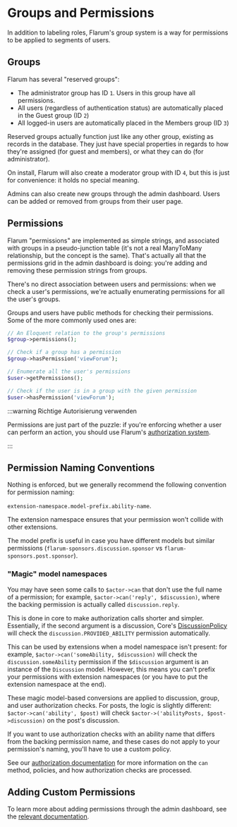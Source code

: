 # Groups and Permissions

In addition to labeling roles, Flarum's group system is a way for permissions to be applied to segments of users.

## Groups

Flarum has several "reserved groups":

- The administrator group has ID `1`. Users in this group have all permissions.
- All users (regardless of authentication status) are automatically placed in the Guest group (ID `2`)
- All logged-in users are automatically placed in the Members group (ID `3`)

Reserved groups actually function just like any other group, existing as records in the database. They just have special properties in regards to how they're assigned (for guest and members), or what they can do (for administrator).

On install, Flarum will also create a moderator group with ID `4`, but this is just for convenience: it holds no special meaning.

Admins can also create new groups through the admin dashboard. Users can be added or removed from groups from their user page.

## Permissions

Flarum "permissions" are implemented as simple strings, and associated with groups in a pseudo-junction table (it's not a real ManyToMany relationship, but the concept is the same). That's actually all that the permissions grid in the admin dashboard is doing: you're adding and removing these permission strings from groups.

There's no direct association between users and permissions: when we check a user's permissions, we're actually enumerating permissions for all the user's groups.

Groups and users have public methods for checking their permissions. Some of the more commonly used ones are:

```php
// An Eloquent relation to the group's permissions
$group->permissions();

// Check if a group has a permission
$group->hasPermission('viewForum');

// Enumerate all the user's permissions
$user->getPermissions();

// Check if the user is in a group with the given permission
$user->hasPermission('viewForum');
```

:::warning Richtige Autorisierung verwenden

Permissions are just part of the puzzle: if you're enforcing whether a user can perform an action, you should use Flarum's [authorization system](authorization.md).

:::

## Permission Naming Conventions

Nothing is enforced, but we generally recommend the following convention for permission naming:

`extension-namespace.model-prefix.ability-name`.

The extension namespace ensures that your permission won't collide with other extensions.

The model prefix is useful in case you have different models but similar permissions (`flarum-sponsors.discussion.sponsor` vs `flarum-sponsors.post.sponsor`).

### "Magic" model namespaces

You may have seen some calls to `$actor->can` that don't use the full name of a permission; for example, `$actor->can('reply', $discussion)`, where the backing permission is actually called `discussion.reply`.

This is done in core to make authorization calls shorter and simpler. Essentially, if the second argument is a discussion, Core's [DiscussionPolicy](https://github.com/flarum/framework/blob/4ecd9a9b2ff0e9ba42bb158f3f83bb3ddfc10853/framework/core/src/Discussion/Access/DiscussionPolicy.php#L39-L44) will check the `discussion.PROVIDED_ABILITY` permission automatically.

This can be used by extensions when a model namespace isn't present: for example, `$actor->can('someAbility, $discussion)` will check the `discussion.someAbility` permission if the `$discussion` argument is an instance of the `Discussion` model. However, this means you can't prefix your permissions with extension namespaces (or you have to put the extension namespace at the end).

These magic model-based conversions are applied to discussion, group, and user authorization checks. For posts, the logic is slightly different: `$actor->can('ability', $post)` will check `$actor->('abilityPosts, $post->discussion)` on the post's discussion.

If you want to use authorization checks with an ability name that differs from the backing permission name, and these cases do not apply to your permission's naming, you'll have to use a custom policy.

See our [authorization documentation](authorization.md) for more information on the `can` method, policies, and how authorization checks are processed.

## Adding Custom Permissions

To learn more about adding permissions through the admin dashboard, see the [relevant documentation](admin.md).
